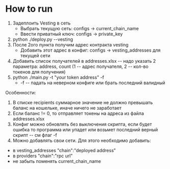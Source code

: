 
# How to run

1) Задеплоить Vesting в сеть
   * Выбрать текущую сеть: configs -> current_chain_name
   * Ввести приватный ключ: configs -> private_key
2) python ./deploy.py --vesting
3) После 2ого пункта получим адрес контракта vesting
   * Добавить этот адрес в конфиг: configs -> vesting_addresses для текущей сети
4) Добавить список получателей в addresses.xlsx -- надо указать 2 параметра: address, count (1 -- адрес получателя, 2 -- кол-во токенов для получения)
5) python ./main.py -t "your token address" -f
   * -f -- падать на неверном конфиге или брать последний валидный

Особенности:
1) В списке recipients суммарное значение не должно превышать баланс на кошельке, иначе ничего не заработает
2) Если баланс != 0, то отправляет токены на адреса из файла addresses.xlsx
3) Конфиг можно обновлять без выключения скрипта, если будет ошибка то программа или упадет или возьмет последний верный скрипт -- см флаг -f
4) Можно добавлять свои сети. Для этого необходимо добавить:
* в vesting_addresses "chain":"deployed address"
* в providers "chain":"rpc url"
* не забыть поменять current_chain_name

